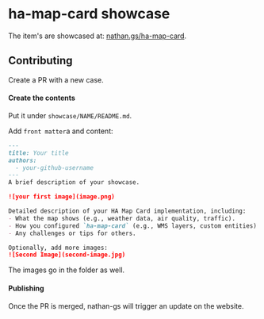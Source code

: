 # ha-map-card showcase

The item's are showcased at: [nathan.gs/ha-map-card](https://nathan.gs/ha-map-card/).

## Contributing

Create a PR with a new case. 

#### Create the contents
Put it under `showcase/NAME/README.md`. 

Add `front matter`a and content:

```markdown
---
title: Your title
authors:
  - your-github-username
---
A brief description of your showcase. 

![your first image](image.png)

Detailed description of your HA Map Card implementation, including:
- What the map shows (e.g., weather data, air quality, traffic).
- How you configured `ha-map-card` (e.g., WMS layers, custom entities).
- Any challenges or tips for others.

Optionally, add more images:
![Second Image](second-image.jpg)
```

The images go in the folder as well.

#### Publishing

Once the PR is merged, nathan-gs will trigger an update on the website.